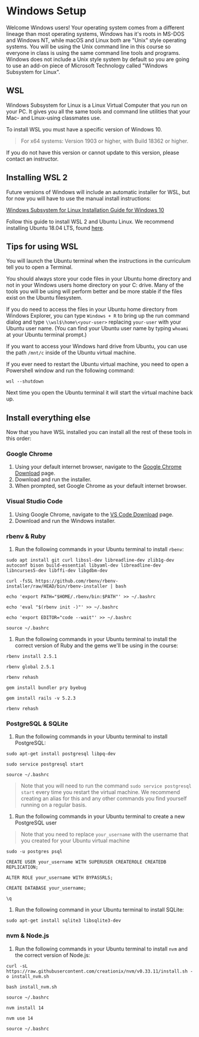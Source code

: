 # Windows Setup

Welcome Windows users! Your operating system comes from a different lineage than
most operating systems, Windows has it's roots in MS-DOS and Windows NT, while
macOS and Linux both are "Unix" style operating systems. You will be using the
Unix command line in this course so everyone in class is using the same command
line tools and programs. Windows does not include a Unix style system by default
so you are going to use an add-on piece of Microsoft Technology called "Windows
Subsystem for Linux".

## WSL

Windows Subsystem for Linux is a Linux Virtual Computer that you run on your
PC. It gives you all the same tools and command line utilities that your
Mac- and Linux-using classmates use.

To install WSL you must have a specific version of Windows 10.

> For x64 systems: Version 1903 or higher, with Build 18362 or higher.

If you do not have this version or cannot update to this version, please
contact an instructor.

## Installing WSL 2

Future versions of Windows will include an automatic installer for WSL, but
for now you will have to use the manual install instructions:

[Windows Subsystem for Linux Installation Guide for Windows 10](https://docs.microsoft.com/en-us/windows/wsl/install-win10#manual-installation-steps)

Follow this guide to install WSL 2 and Ubuntu Linux. We recommend installing
Ubuntu 18.04 LTS, found
[here](https://www.microsoft.com/store/apps/9N9TNGVNDL3Q).

## Tips for using WSL

You will launch the Ubuntu terminal when the instructions in the curriculum tell
you to open a Terminal.

You should always store your code files in your Ubuntu home directory and not in
your Windows users home directory on your C: drive. Many of the tools you will
be using will perform better and be more stable if the files exist on the Ubuntu
filesystem.

If you do need to access the files in your Ubuntu home directory from Windows
Explorer, you can type `Windows + R` to bring up the run command dialog and type
`\\wsl$\home\<your-user>` replacing `your-user` with your Ubuntu user name. (You
can find your Ubuntu user name by typing `whoami` at your Ubuntu terminal
prompt.)

If you want to access your Windows hard drive from Ubuntu, you can use the path
`/mnt/c` inside of the Ubuntu virtual machine.

If you ever need to restart the Ubuntu virtual machine, you need to open a
Powershell window and run the following command:

```shell
wsl --shutdown
```

Next time you open the Ubuntu terminal it will start the virtual machine back
up.

## Install everything else

Now that you have WSL installed you can install all the rest of these tools in
this order:

### Google Chrome

1. Using your default internet browser, navigate to the [Google Chrome Download]
   page.
2. Download and run the installer.
3. When prompted, set Google Chrome as your default internet browser.

[Google Chrome Download]:https://www.google.com/chrome/

### Visual Studio Code

1. Using Google Chrome, navigate to the [VS Code Download] page.
2. Download and run the Windows installer.

[VS Code Download]:https://code.visualstudio.com/Download

### rbenv & Ruby

1. Run the following commands in your Ubuntu terminal to install `rbenv`:

```shell
sudo apt install git curl libssl-dev libreadline-dev zlib1g-dev autoconf bison build-essential libyaml-dev libreadline-dev libncurses5-dev libffi-dev libgdbm-dev
```
```shell
curl -fsSL https://github.com/rbenv/rbenv-installer/raw/HEAD/bin/rbenv-installer | bash
```
```shell
echo 'export PATH="$HOME/.rbenv/bin:$PATH"' >> ~/.bashrc
```
```shell
echo 'eval "$(rbenv init -)"' >> ~/.bashrc
```
```shell
echo 'export EDITOR="code --wait"' >> ~/.bashrc
```
```shell
source ~/.bashrc
```

1. Run the following commands in your Ubuntu terminal to install the correct
   version of Ruby and the gems we'll be using in the course:

```shell
rbenv install 2.5.1
```
```shell
rbenv global 2.5.1
```
```shell
rbenv rehash
```
```shell
gem install bundler pry byebug
```
```shell
gem install rails -v 5.2.3
```
```shell
rbenv rehash
```

### PostgreSQL & SQLite

1. Run the following commands in your Ubuntu terminal to install PostgreSQL:

```shell
sudo apt-get install postgresql libpq-dev
```
```shell
sudo service postgresql start
```
```shell
source ~/.bashrc
```
   
> Note that you will need to run the command `sudo service postgresql start`
> every time you restart the virtual machine. We recommend creating an alias for
> this and any other commands you find yourself running on a regular basis.

1. Run the following commands in your Ubuntu terminal to create a new PostgreSQL
   user

> Note that you need to replace `your_username` with the username that you
> created for your Ubuntu virtual machine

```shell
sudo -u postgres psql
```
```shell
CREATE USER your_username WITH SUPERUSER CREATEROLE CREATEDB REPLICATION;
```
```shell
ALTER ROLE your_username WITH BYPASSRLS;
```
```shell
CREATE DATABASE your_username;
```
```shell
\q
```

1. Run the following command in your Ubuntu terminal to install SQLite:

```shell
sudo apt-get install sqlite3 libsqlite3-dev
```

### nvm & Node.js

1. Run the following commands in your Ubuntu terminal to install `nvm` and the
   correct version of Node.js:

```shell
curl -sL https://raw.githubusercontent.com/creationix/nvm/v0.33.11/install.sh -o install_nvm.sh
```
```shell
bash install_nvm.sh
```
```shell
source ~/.bashrc
```
```shell
nvm install 14
```
```shell
nvm use 14
```
```shell
source ~/.bashrc
```
